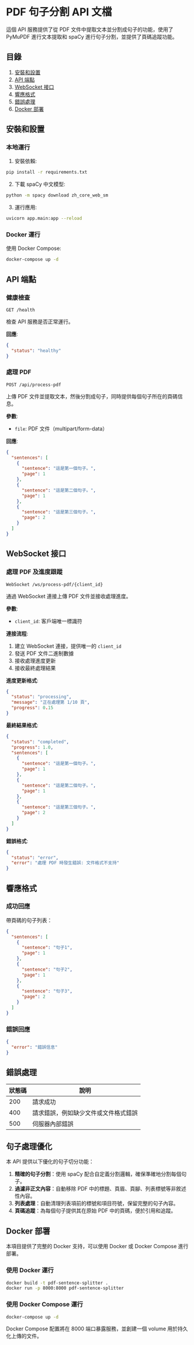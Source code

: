 # PDF 句子分割 API 文檔

這個 API 服務提供了從 PDF 文件中提取文本並分割成句子的功能，使用了 PyMuPDF 進行文本提取和 spaCy 進行句子分割，並提供了頁碼追蹤功能。

## 目錄

1. [安裝和設置](#安裝和設置)
2. [API 端點](#api-端點)
3. [WebSocket 接口](#websocket-接口)
4. [響應格式](#響應格式)
5. [錯誤處理](#錯誤處理)
6. [Docker 部署](#docker-部署)

## 安裝和設置

### 本地運行

1. 安裝依賴:

```bash
pip install -r requirements.txt
```

2. 下載 spaCy 中文模型:

```bash
python -m spacy download zh_core_web_sm
```

3. 運行應用:

```bash
uvicorn app.main:app --reload
```

### Docker 運行

使用 Docker Compose:

```bash
docker-compose up -d
```

## API 端點

### 健康檢查

```
GET /health
```

檢查 API 服務是否正常運行。

**回應**:

```json
{
  "status": "healthy"
}
```

### 處理 PDF

```
POST /api/process-pdf
```

上傳 PDF 文件並提取文本，然後分割成句子，同時提供每個句子所在的頁碼信息。

**參數**:

- `file`: PDF 文件（multipart/form-data）

**回應**:

```json
{
  "sentences": [
    {
      "sentence": "這是第一個句子。",
      "page": 1
    },
    {
      "sentence": "這是第二個句子。",
      "page": 1
    },
    {
      "sentence": "這是第三個句子。",
      "page": 2
    }
  ]
}
```

## WebSocket 接口

### 處理 PDF 及進度跟蹤

```
WebSocket /ws/process-pdf/{client_id}
```

通過 WebSocket 連接上傳 PDF 文件並接收處理進度。

**參數**:

- `client_id`: 客戶端唯一標識符

**連接流程**:

1. 建立 WebSocket 連接，提供唯一的 `client_id`
2. 發送 PDF 文件二進制數據
3. 接收處理進度更新
4. 接收最終處理結果

**進度更新格式**:

```json
{
  "status": "processing",
  "message": "正在處理第 1/10 頁",
  "progress": 0.15
}
```

**最終結果格式**:

```json
{
  "status": "completed",
  "progress": 1.0,
  "sentences": [
    {
      "sentence": "這是第一個句子。",
      "page": 1
    },
    {
      "sentence": "這是第二個句子。",
      "page": 1
    },
    {
      "sentence": "這是第三個句子。",
      "page": 2
    }
  ]
}
```

**錯誤格式**:

```json
{
  "status": "error",
  "error": "處理 PDF 時發生錯誤: 文件格式不支持"
}
```

## 響應格式

### 成功回應

帶頁碼的句子列表：

```json
{
  "sentences": [
    {
      "sentence": "句子1",
      "page": 1
    },
    {
      "sentence": "句子2",
      "page": 1
    },
    {
      "sentence": "句子3",
      "page": 2
    }
  ]
}
```

### 錯誤回應

```json
{
  "error": "錯誤信息"
}
```

## 錯誤處理

| 狀態碼 | 說明 |
|--------|------|
| 200    | 請求成功 |
| 400    | 請求錯誤，例如缺少文件或文件格式錯誤 |
| 500    | 伺服器內部錯誤 |

## 句子處理優化

本 API 提供以下優化的句子切分功能：

1. **精確的句子分割**：使用 spaCy 配合自定義分割邏輯，確保準確地分割每個句子。
2. **過濾非正文內容**：自動移除 PDF 中的標題、頁眉、頁腳、列表標號等非敘述性內容。
3. **列表處理**：自動清理列表項前的標號和項目符號，保留完整的句子內容。
4. **頁碼追蹤**：為每個句子提供其在原始 PDF 中的頁碼，便於引用和追蹤。

## Docker 部署

本項目提供了完整的 Docker 支持，可以使用 Docker 或 Docker Compose 進行部署。

### 使用 Docker 運行

```bash
docker build -t pdf-sentence-splitter .
docker run -p 8000:8000 pdf-sentence-splitter
```

### 使用 Docker Compose 運行

```bash
docker-compose up -d
```

Docker Compose 配置將在 8000 端口暴露服務，並創建一個 volume 用於持久化上傳的文件。 